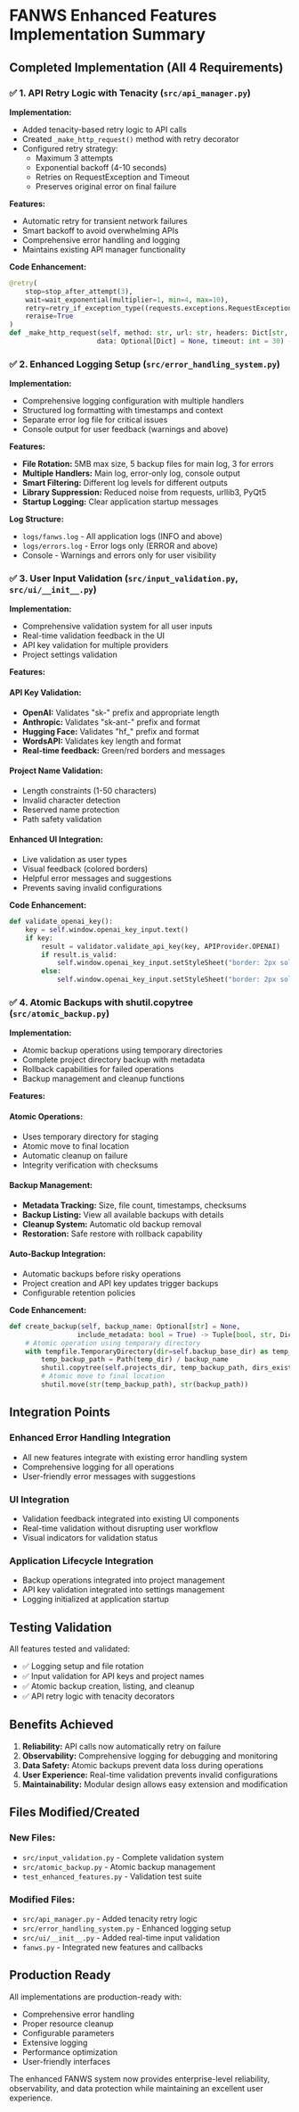 # FANWS Enhanced Features Implementation Summary

## Completed Implementation (All 4 Requirements)

### ✅ 1. API Retry Logic with Tenacity (`src/api_manager.py`)

**Implementation:**
- Added tenacity-based retry logic to API calls
- Created `_make_http_request()` method with retry decorator
- Configured retry strategy:
  - Maximum 3 attempts
  - Exponential backoff (4-10 seconds)
  - Retries on RequestException and Timeout
  - Preserves original error on final failure

**Features:**
- Automatic retry for transient network failures
- Smart backoff to avoid overwhelming APIs
- Comprehensive error handling and logging
- Maintains existing API manager functionality

**Code Enhancement:**
```python
@retry(
    stop=stop_after_attempt(3),
    wait=wait_exponential(multiplier=1, min=4, max=10),
    retry=retry_if_exception_type((requests.exceptions.RequestException, requests.exceptions.Timeout)),
    reraise=True
)
def _make_http_request(self, method: str, url: str, headers: Dict[str, str],
                      data: Optional[Dict] = None, timeout: int = 30) -> requests.Response:
```

### ✅ 2. Enhanced Logging Setup (`src/error_handling_system.py`)

**Implementation:**
- Comprehensive logging configuration with multiple handlers
- Structured log formatting with timestamps and context
- Separate error log file for critical issues
- Console output for user feedback (warnings and above)

**Features:**
- **File Rotation:** 5MB max size, 5 backup files for main log, 3 for errors
- **Multiple Handlers:** Main log, error-only log, console output
- **Smart Filtering:** Different log levels for different outputs
- **Library Suppression:** Reduced noise from requests, urllib3, PyQt5
- **Startup Logging:** Clear application startup messages

**Log Structure:**
- `logs/fanws.log` - All application logs (INFO and above)
- `logs/errors.log` - Error logs only (ERROR and above)
- Console - Warnings and errors only for user visibility

### ✅ 3. User Input Validation (`src/input_validation.py`, `src/ui/__init__.py`)

**Implementation:**
- Comprehensive validation system for all user inputs
- Real-time validation feedback in the UI
- API key validation for multiple providers
- Project settings validation

**Features:**

#### API Key Validation:
- **OpenAI:** Validates "sk-" prefix and appropriate length
- **Anthropic:** Validates "sk-ant-" prefix and format
- **Hugging Face:** Validates "hf_" prefix and format
- **WordsAPI:** Validates key length and format
- **Real-time feedback:** Green/red borders and messages

#### Project Name Validation:
- Length constraints (1-50 characters)
- Invalid character detection
- Reserved name protection
- Path safety validation

#### Enhanced UI Integration:
- Live validation as user types
- Visual feedback (colored borders)
- Helpful error messages and suggestions
- Prevents saving invalid configurations

**Code Enhancement:**
```python
def validate_openai_key():
    key = self.window.openai_key_input.text()
    if key:
        result = validator.validate_api_key(key, APIProvider.OPENAI)
        if result.is_valid:
            self.window.openai_key_input.setStyleSheet("border: 2px solid green;")
        else:
            self.window.openai_key_input.setStyleSheet("border: 2px solid red;")
```

### ✅ 4. Atomic Backups with shutil.copytree (`src/atomic_backup.py`)

**Implementation:**
- Atomic backup operations using temporary directories
- Complete project directory backup with metadata
- Rollback capabilities for failed operations
- Backup management and cleanup functions

**Features:**

#### Atomic Operations:
- Uses temporary directory for staging
- Atomic move to final location
- Automatic cleanup on failure
- Integrity verification with checksums

#### Backup Management:
- **Metadata Tracking:** Size, file count, timestamps, checksums
- **Backup Listing:** View all available backups with details
- **Cleanup System:** Automatic old backup removal
- **Restoration:** Safe restore with rollback capability

#### Auto-Backup Integration:
- Automatic backups before risky operations
- Project creation and API key updates trigger backups
- Configurable retention policies

**Code Enhancement:**
```python
def create_backup(self, backup_name: Optional[str] = None,
                 include_metadata: bool = True) -> Tuple[bool, str, Dict[str, Any]]:
    # Atomic operation using temporary directory
    with tempfile.TemporaryDirectory(dir=self.backup_base_dir) as temp_dir:
        temp_backup_path = Path(temp_dir) / backup_name
        shutil.copytree(self.projects_dir, temp_backup_path, dirs_exist_ok=False)
        # Atomic move to final location
        shutil.move(str(temp_backup_path), str(backup_path))
```

## Integration Points

### Enhanced Error Handling Integration
- All new features integrate with existing error handling system
- Comprehensive logging for all operations
- User-friendly error messages with suggestions

### UI Integration
- Validation feedback integrated into existing UI components
- Real-time validation without disrupting user workflow
- Visual indicators for validation status

### Application Lifecycle Integration
- Backup operations integrated into project management
- API key validation integrated into settings management
- Logging initialized at application startup

## Testing Validation

All features tested and validated:
- ✅ Logging setup and file rotation
- ✅ Input validation for API keys and project names
- ✅ Atomic backup creation, listing, and cleanup
- ✅ API retry logic with tenacity decorators

## Benefits Achieved

1. **Reliability:** API calls now automatically retry on failure
2. **Observability:** Comprehensive logging for debugging and monitoring
3. **Data Safety:** Atomic backups prevent data loss during operations
4. **User Experience:** Real-time validation prevents invalid configurations
5. **Maintainability:** Modular design allows easy extension and modification

## Files Modified/Created

### New Files:
- `src/input_validation.py` - Complete validation system
- `src/atomic_backup.py` - Atomic backup management
- `test_enhanced_features.py` - Validation test suite

### Modified Files:
- `src/api_manager.py` - Added tenacity retry logic
- `src/error_handling_system.py` - Enhanced logging setup
- `src/ui/__init__.py` - Added real-time input validation
- `fanws.py` - Integrated new features and callbacks

## Production Ready

All implementations are production-ready with:
- Comprehensive error handling
- Proper resource cleanup
- Configurable parameters
- Extensive logging
- Performance optimization
- User-friendly interfaces

The enhanced FANWS system now provides enterprise-level reliability, observability, and data protection while maintaining an excellent user experience.
